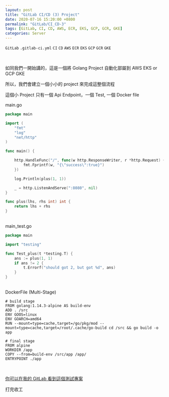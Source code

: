 ```yaml
---
layout: post
title: "GitLab CI/CD (3) Project"
date: 2020-07-16 15:20:00 +0800
permalink: "GitLab/CI_CD-3"
tags: [GitLab, CI, CD, AWS, ECR, EKS, GCP, GCR, GKE]
categories: Server
---
```


`GitLab` `.gitlab-ci.yml` `CI` `CD` `AWS` `ECR` `EKS` `GCP` `GCR` `GKE`

<br>

如同我們一開始講的，這是一個將 Golang Project 自動化部屬到 AWS EKS or GCP GKE

所以，我們會建立一個小小的 project 來完成這整個流程

這個小 Project 只有一個 Api Endpoint，一個 Test, 一個 Docker file

main.go

```go
package main

import (
	"fmt"
	"log"
	"net/http"
)

func main() {

	http.HandleFunc("/", func(w http.ResponseWriter, r *http.Request) {
		fmt.Fprintf(w, "{\"success\":true}")
	})

	log.Println(plus(1, 1))

	_ = http.ListenAndServe(":8080", nil)
}

func plus(lhs, rhs int) int {
	return lhs + rhs
}
```

<br>
main_test.go

```go
package main

import "testing"

func Test_plus(t *testing.T) {
	ans := plus(1, 1)
	if ans != 2 {
		t.Errorf("should got 2, but got %d", ans)
	}
}
```

<br>
DockerFile (Multi-Stage)

```shell
# build stage
FROM golang:1.14.3-alpine AS build-env
ADD . /src
ENV GOOS=linux
ENV GOARCH=amd64
RUN --mount=type=cache,target=/go/pkg/mod --mount=type=cache,target=/root/.cache/go-build cd /src && go build -o app

# final stage
FROM alpine
WORKDIR /app
COPY --from=build-env /src/app /app/
ENTRYPOINT ./app
```

<br>

<a href="https://gitlab.com/nick6969/gitlab_ci_cd" target="_blank">你可以在我的 GitLab 看到這個測試專案</a>

打完收工

<br>
